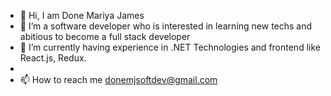 - 👋 Hi, I am Done Mariya James
- 👀 I’m a software developer who is interested in learning new techs and abitious to become a full stack developer
- 🌱 I’m currently having experience in .NET Technologies and frontend like React.js, Redux.
-
- 📫 How to reach me donemjsoftdev@gmail.com

<!---
11dmj/11dmj is a ✨ special ✨ repository because its `README.md` (this file) appears on your GitHub profile.
You can click the Preview link to take a look at your changes.
--->
